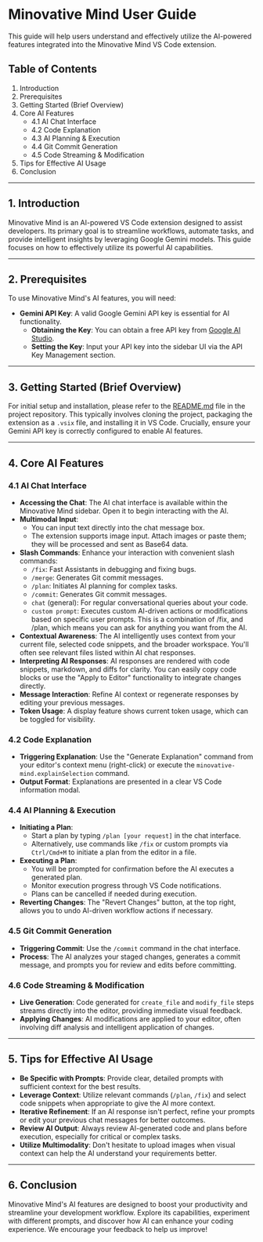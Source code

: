 # Minovative Mind User Guide

This guide will help users understand and effectively utilize the AI-powered features integrated into the Minovative Mind VS Code extension.

## Table of Contents

1. Introduction
2. Prerequisites
3. Getting Started (Brief Overview)
4. Core AI Features
   - 4.1 AI Chat Interface
   - 4.2 Code Explanation
   - 4.3 AI Planning & Execution
   - 4.4 Git Commit Generation
   - 4.5 Code Streaming & Modification
5. Tips for Effective AI Usage
6. Conclusion

---

## 1. Introduction

Minovative Mind is an AI-powered VS Code extension designed to assist developers. Its primary goal is to streamline workflows, automate tasks, and provide intelligent insights by leveraging Google Gemini models. This guide focuses on how to effectively utilize its powerful AI capabilities.

---

## 2. Prerequisites

To use Minovative Mind's AI features, you will need:

- **Gemini API Key**: A valid Google Gemini API key is essential for AI functionality.
  - **Obtaining the Key**: You can obtain a free API key from [Google AI Studio](https://aistudio.google.com/app/apikey).
  - **Setting the Key**: Input your API key into the sidebar UI via the API Key Management section.

---

## 3. Getting Started (Brief Overview)

For initial setup and installation, please refer to the [README.md](https://github.com/Minovative-Technologies/minovative-mind?tab=readme-ov-file#quick-start-get-started-in-1-3-minutes) file in the project repository. This typically involves cloning the project, packaging the extension as a `.vsix` file, and installing it in VS Code. Crucially, ensure your Gemini API key is correctly configured to enable AI features.

---

## 4. Core AI Features

### 4.1 AI Chat Interface

- **Accessing the Chat**: The AI chat interface is available within the Minovative Mind sidebar. Open it to begin interacting with the AI.
- **Multimodal Input**:
  - You can input text directly into the chat message box.
  - The extension supports image input. Attach images or paste them; they will be processed and sent as Base64 data.
- **Slash Commands**: Enhance your interaction with convenient slash commands:
  - `/fix`: Fast Assistants in debugging and fixing bugs.
  - `/merge`: Generates Git commit messages.
  - `/plan`: Initiates AI planning for complex tasks.
  - `/commit`: Generates Git commit messages.
  - `chat` (general): For regular conversational queries about your code.
  - `custom prompt`: Executes custom AI-driven actions or modifications based on specific user prompts. This is a combination of /fix, and /plan, which means you can ask for anything you want from the AI.
- **Contextual Awareness**: The AI intelligently uses context from your current file, selected code snippets, and the broader workspace. You'll often see relevant files listed within AI chat responses.
- **Interpreting AI Responses**: AI responses are rendered with code snippets, markdown, and diffs for clarity. You can easily copy code blocks or use the \"Apply to Editor\" functionality to integrate changes directly.
- **Message Interaction**: Refine AI context or regenerate responses by editing your previous messages.
- **Token Usage**: A display feature shows current token usage, which can be toggled for visibility.

### 4.2 Code Explanation

- **Triggering Explanation**: Use the \"Generate Explanation\" command from your editor's context menu (right-click) or execute the `minovative-mind.explainSelection` command.
- **Output Format**: Explanations are presented in a clear VS Code information modal.

### 4.4 AI Planning & Execution

- **Initiating a Plan**:
  - Start a plan by typing `/plan [your request]` in the chat interface.
  - Alternatively, use commands like `/fix` or custom prompts via `Ctrl/Cmd+M` to initiate a plan from the editor in a file.
- **Executing a Plan**:
  - You will be prompted for confirmation before the AI executes a generated plan.
  - Monitor execution progress through VS Code notifications.
  - Plans can be cancelled if needed during execution.
- **Reverting Changes**: The \"Revert Changes\" button, at the top right, allows you to undo AI-driven workflow actions if necessary.

### 4.5 Git Commit Generation

- **Triggering Commit**: Use the `/commit` command in the chat interface.
- **Process**: The AI analyzes your staged changes, generates a commit message, and prompts you for review and edits before committing.

### 4.6 Code Streaming & Modification

- **Live Generation**: Code generated for `create_file` and `modify_file` steps streams directly into the editor, providing immediate visual feedback.
- **Applying Changes**: AI modifications are applied to your editor, often involving diff analysis and intelligent application of changes.

---

## 5. Tips for Effective AI Usage

- **Be Specific with Prompts**: Provide clear, detailed prompts with sufficient context for the best results.
- **Leverage Context**: Utilize relevant commands (`/plan`, `/fix`) and select code snippets when appropriate to give the AI more context.
- **Iterative Refinement**: If an AI response isn't perfect, refine your prompts or edit your previous chat messages for better outcomes.
- **Review AI Output**: Always review AI-generated code and plans before execution, especially for critical or complex tasks.
- **Utilize Multimodality**: Don't hesitate to upload images when visual context can help the AI understand your requirements better.

---

## 6. Conclusion

Minovative Mind's AI features are designed to boost your productivity and streamline your development workflow. Explore its capabilities, experiment with different prompts, and discover how AI can enhance your coding experience. We encourage your feedback to help us improve!
